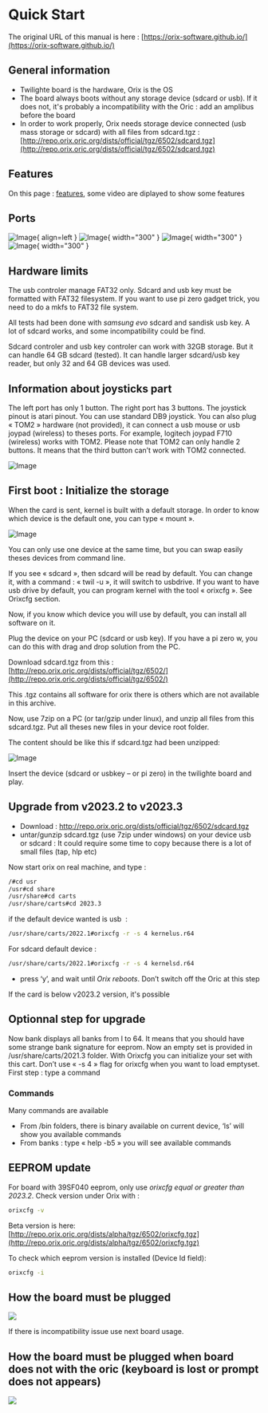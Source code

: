 # Quick Start

The original URL of this manual  is here : [https://orix-software.github.io/](https://orix-software.github.io/)

## General information

* Twilighte board is the hardware, Orix is the OS
* The board always boots without any storage device (sdcard or usb). If it does not, it's probably a incompatibility with the Oric : add an amplibus before the board
* In order to work properly, Orix needs storage device connected (usb mass storage or sdcard) with all files from sdcard.tgz : [http://repo.orix.oric.org/dists/official/tgz/6502/sdcard.tgz](http://repo.orix.oric.org/dists/official/tgz/6502/sdcard.tgz)

## Features

On this page : [features](../feature.md), some video are diplayed to show some features

## Ports

![Image](img/sdcard_twil.jpg){ align=left }
![Image](img/overview.jpg){ width="300" }
![Image](img/expansion_board.jpg){ width="300" }
![Image](img/joystick_ports.jpg){ width="300" }

## Hardware limits

The usb controler manage FAT32 only. Sdcard and usb key must be formatted with FAT32 filesystem.  If you want to use pi zero gadget trick, you need to do a mkfs to FAT32 file system.

All tests had been done with *samsung evo* sdcard and sandisk usb key. A lot of sdcard works, and some incompatibility could be find.

Sdcard controler and usb key controler can work with 32GB storage. But it can handle 64 GB sdcard (tested). It can handle larger sdcard/usb key reader, but only 32 and 64 GB devices was used.

## Information about joysticks part

The left port has only 1 button. The right port has 3 buttons. The joystick pinout is atari pinout. You can use standard DB9 joystick. You can also plug « TOM2 » hardware (not provided), it can connect a usb mouse or usb joypad (wireless) to theses ports.  For example, logitech joypad F710 (wireless) works with TOM2.
Please note that TOM2 can only handle 2 buttons. It means that the third button can’t work with TOM2 connected.

![Image](img/joy_pinout.png)

## First boot : Initialize the storage

When the card is sent, kernel is built with a default storage. In order to know which device is the default one, you can type « mount ».

![Image](img/default_storage.png)

You can only use one device at the same time, but you can swap easily theses devices from command line.

If you see « sdcard », then sdcard will be read by default. You can change it, with a command : « twil -u », it will switch to usbdrive. If you want to have usb drive by default, you can program kernel with the tool « orixcfg ». See Orixcfg section.

Now, if you know which device you will use by default, you can install all software on it.

Plug the device on your PC (sdcard or usb key). If you have a pi zero w, you can do this with drag and drop solution from the PC.

Download sdcard.tgz from this : [http://repo.orix.oric.org/dists/official/tgz/6502/](http://repo.orix.oric.org/dists/official/tgz/6502/)

This .tgz  contains all software for orix there is others which are not available in this archive.

Now, use 7zip on a PC (or tar/gzip under linux), and unzip all files from this sdcard.tgz. Put all theses new files in your device root folder.

The content should be like this if sdcard.tgz had been unzipped:

![Image](img/default_storage.jpg)

Insert the device (sdcard or usbkey – or pi zero) in the twilighte board and play.

## Upgrade from v2023.2 to v2023.3

* Download : http://repo.orix.oric.org/dists/official/tgz/6502/sdcard.tgz
* untar/gunzip sdcard.tgz (use 7zip under windows) on your device usb or sdcard : It could require some time to copy because there is a lot of small files (tap, hlp etc)

Now start orix on real machine, and type :

```bash
/#cd usr
/usr#cd share
/usr/share#cd carts
/usr/share/carts#cd 2023.3
```

if the default device wanted is usb  :

```bash
/usr/share/carts/2022.1#orixcfg -r -s 4 kernelus.r64
```

For sdcard default device :

```bash
/usr/share/carts/2022.1#orixcfg -r -s 4 kernelsd.r64
```

* press ‘y’, and wait until *Orix reboots*. Don’t switch off the Oric at this step

If the card is below v2023.2 version, it's possible

## Optionnal step for upgrade

Now bank displays all banks from l to 64. It means that you should have some strange bank signature for eeprom. Now an empty set is provided in /usr/share/carts/2021.3 folder. With Orixcfg you can initialize your set with this cart. Don’t use « -s 4 » flag for orixcfg when you want to load emptyset.
First step : type a command

### Commands

Many commands are available

* From /bin folders, there is binary available on current device, ‘ls’ will show you available commands
* From banks : type « help -b5 » you will see available commands

## EEPROM update

For board with 39SF040 eeprom, only use *orixcfg equal or greater than 2023.2*. Check version under Orix with :

```bash
orixcfg -v
```

Beta version is here: [http://repo.orix.oric.org/dists/alpha/tgz/6502/orixcfg.tgz](http://repo.orix.oric.org/dists/alpha/tgz/6502/orixcfg.tgz)

To check which eeprom version is installed (Device Id field):

```bash
orixcfg -i
```

## How the board must be plugged

![](img/20230414_161258.jpg)

If there is incompatibility issue use next board usage.

## How the board must be plugged when board does not with the oric (keyboard is lost or prompt does not appears)

![](img/20230414_161337.jpg)

